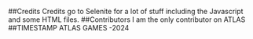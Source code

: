 ##Credits
Credits go to Selenite for a lot of stuff including the Javascript and some HTML files.
##Contributors
I am the only contributor on ATLAS
##TIMESTAMP
ATLAS GAMES -2024
